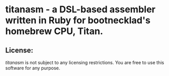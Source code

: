 # titanasm - a DSL-based assembler written in Ruby for bootnecklad's homebrew CPU, Titan.


## License:
*titanasm* is not subject to any licensing restrictions.  You are free to use
this software for any purpose.

